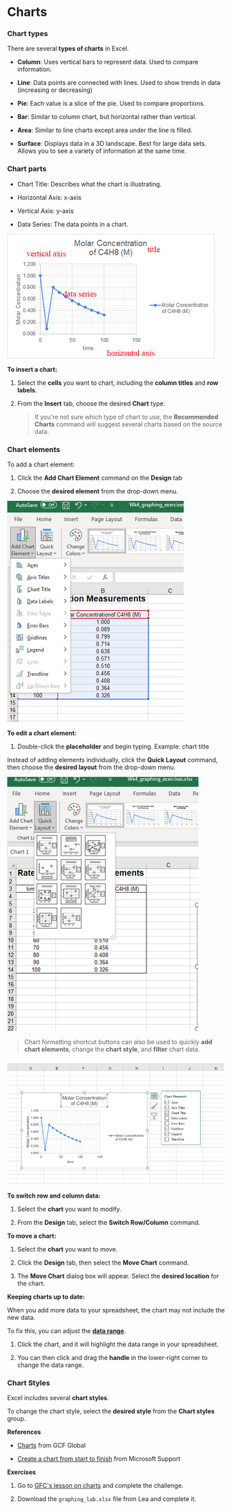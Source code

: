 # Charts

### Chart types

There are several **types of charts** in Excel.

-   **Column**: Uses vertical bars to represent data. Used to compare information.
    
-   **Line**: Data points are connected with lines. Used to show trends in data (increasing or decreasing)
    
-   **Pie**: Each value is a slice of the pie. Used to compare proportions.
    
-   **Bar**: Similar to column chart, but horizontal rather than vertical.
    
-   **Area**: Similar to line charts except area under the line is filled.
    
-   **Surface**: Displays data in a 3D landscape. Best for large data sets. Allows you to see a variety of information at the same time.
    

### Chart parts

-   Chart Title: Describes what the chart is illustrating.
    
-   Horizontal Axis: x-axis
    
-   Vertical Axis: y-axis
    
-   Data Series: The data points in a chart.
    
![](assets/molar-concentration-chart.png)

**To insert a chart:**

1.  Select the **cells** you want to chart, including the **column titles** and **row labels**.
    
2.  From the **Insert** tab, choose the desired **Chart** type.
    
    > If you're not sure which type of chart to use, the **Recommended Charts** command will suggest several charts based on the source data.
    

### Chart elements

To add a chart element:

1.  Click the **Add Chart Element** command on the **Design** tab
    
2.  Choose the **desired element** from the drop-down menu.
    
![](assets/chart-elements-ribbon.png)

**To edit a chart element:**

1.  Double-click the **placeholder** and begin typing. Example: chart title
    

Instead of adding elements individually, click the **Quick Layout** command, then choose the **desired layout** from the drop-down menu.

![](assets/quick-layout.png)


> Chart formatting shortcut buttons can also be used to quickly **add chart elements**, change the **chart style**, and **filter** chart data.

![](assets/quick-chart-elements.png)

**To switch row and column data:**

1.  Select the **chart** you want to modify.
    
2.  From the **Design** tab, select the **Switch Row/Column** command.
    

**To move a chart:**

1.  Select the **chart** you want to move.
    
2.  Click the **Design** tab, then select the **Move Chart** command.
    
3.  The **Move Chart** dialog box will appear. Select the **desired location** for the chart.
    

**Keeping charts up to date:**

When you add more data to your spreadsheet, the chart may not include the new data.

To fix this, you can adjust the [**data range**](https://www.youtube.com/watch?v=a1osBWySSvk&t=2s).

1.  Click the chart, and it will highlight the data range in your spreadsheet.
    
2.  You can then click and drag the **handle** in the lower-right corner to change the data range.
    

### Chart Styles

Excel includes several **chart styles**.

To change the chart style, select the **desired style** from the **Chart styles** group.

**References**

-   [Charts](https://edu.gcfglobal.org/en/excel/charts/1/) from GCF Global
    
-   [Create a chart from start to finish](https://support.microsoft.com/en-us/office/create-a-chart-from-start-to-finish-0baf399e-dd61-4e18-8a73-b3fd5d5680c2) from Microsoft Support
    

**Exercises**

1.  Go to [GFC's lesson on charts](https://edu.gcfglobal.org/en/excel/charts/1/) and complete the challenge.
    
2.  Download the `graphing_lab.xlsx` file from Lea and complete it.